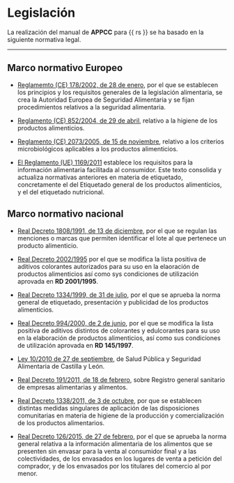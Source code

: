 # Legislación

La realización del manual de **APPCC** para {{ rs }} se ha basado en la siguiente normativa legal.

---

## Marco normativo Europeo

* [Reglamemto (CE) 178/2002, de 28 de enero](), por el que se establecen los principios y los requisitos generales de la legislación alimentaria, se crea la Autoridad Europea de Seguridad Alimentaria y se fijan procedimientos relativos a
la seguridad alimentaria.

* [Reglamento (CE) 852/2004, de 29 de abril](), relativo a la higiene de los productos alimenticios.

* [Reglamento (CE) 2073/2005, de 15 de noviembre](), relativo a los criterios microbiológicos aplicables a los productos alimenticios.

* [El Reglamento (UE) 1169/2011]() establece los requisitos para la información alimentaria facilitada al consumidor. Este texto consolida y actualiza normativas anteriores en materia de etiquetado, concretamente el del Etiquetado general de los productos alimenticios, y el del etiquetado nutricional.

## Marco normativo nacional

* [Real Decreto 1808/1991, de 13 de diciembre](), por el que se regulan las menciones o marcas que permiten identificar el lote al que pertenece un producto alimenticio.

* [Real Decreto 2002/1995]() por el que se modifica la lista positiva de aditivos colorantes autorizados para su uso en la elaoración de productos alimenticios así como sys condiciones de utilización aprovada en **RD 2001/1995**.

* [Real Decreto 1334/1999, de 31 de julio](), por el que se aprueba la norma general de etiquetado, presentación y publicidad de los productos alimenticios.

* [Real Decreto 994/2000, de 2 de junio](), por el que se modifica la lista positiva de aditivos distintos de colorantes y edulcorantes para su uso en la elaboración de productos alimenticios, así como sus condiciones de utilización aprovada en **RD 145/1997**.

* [Ley 10/2010 de 27 de septiembre](http://www.boe.es/buscar/doc.php?id=BOE-A-2010-17980), de Salud Pública y Seguridad Alimentaria de Castilla y León.

* [Real Decreto 191/2011, de 18 de febrero](http://www.boe.es/buscar/doc.php?id=BOE-A-2013-7749), sobre Registro general sanitario de empresas alimentarias y alimentos.

* [Real Decreto 1338/2011, de 3 de octubre](), por que se establecen distintas medidas singulares de aplicación de las disposiciones comunitarias en materia de higiene de la producción y comercialización de los productos alimentarios.
* [Real Decreto 126/2015, de 27 de febrero](https://www.boe.es/diario_boe/txt.php?id=BOE-A-2015-2293), por el que se aprueba la norma general relativa a la información alimentaria de los alimentos que se presenten sin envasar para la venta al consumidor final y a las colectividades, de los envasados en los lugares de venta a petición del comprador, y de los envasados por los titulares del comercio al por menor.
